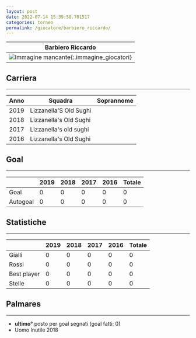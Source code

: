 ```yaml
---
layout: post
date: 2022-07-14 15:39:58.701517
categories: torneo
permalink: /giocatore/barbiero_riccardo/
---
```

<link rel='stylesheets' href='./../assets/giocatori.css'>

| Barbiero Riccardo |
|:-----:|
| ![Immagine mancante]('./../../assets/giocatori/barbiero_riccardo.png){:.immagine_giocatori} |


## Carriera
----

|Anno|Squadra|Soprannome|
|:---:|---|---|
|2019|Lizzanella'S Old Sughi||
|2018|Lizzanella's Old Sughi||
|2017|Lizzanella's old sughi||
|2016|Lizzanella's Old Sughi||


## Goal
----

| |2019|2018|2017|2016| Totale |
|---|---|---|---|---|---|
|Goal|0|0|0|0|0|
|Autogoal|0|0|0|0|0|


## Statistiche
----

| |2019|2018|2017|2016| Totale |
|---|---|---|---|---|---|
|Gialli|0|0|0|0|0|
|Rossi|0|0|0|0|0|
|Best player|0|0|0|0|0|
|Stelle|0|0|0|0|0|


## Palmares
----

- **ultimo°** posto per goal segnati (goal fatti: 0)
- Uomo Inutile 2018